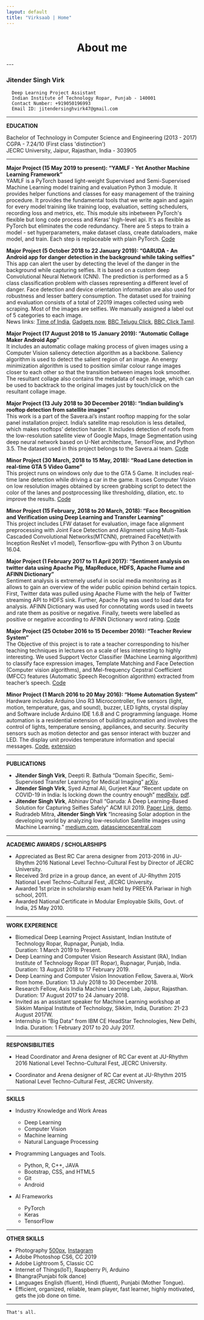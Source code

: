 ```yaml
---
layout: default
title: "Virksaab | Home"
---
```


<h1 style="text-align: center;"> About me </h1>
---

### **Jitender Singh Virk**
      Deep Learning Project Assistant
      Indian Institute of Technology Ropar, Punjab - 140001
      Contact Number: +919050196993
      Email ID: jitendersinghvirk47@gmail.com

---

**EDUCATION**

Bachelor of Technology in Computer Science and Engineering (2013 - 2017)  
CGPA - 7.24/10 (First class 'distinction')  
JECRC University, Jaipur, Rajasthan, India - 303905

---
**Major Project  (15 May 2019 to present): “YAMLF - Yet Another Machine Learning Framework”**  
YAMLF is a PyTorch based light-weight Supervised and Semi-Supervised Machine Learning model training and evaluation Python 3 module. It provides helper functions and classes for easy management of the training procedure. It provides the fundamental tools that we write again and again for every model training like training loop, evaluation, setting schedulers, recording loss and metrics, etc. This module sits inbetween PyTorch's flexible but long code process and Keras' high-level api. It's as flexible as PyTorch but eliminates the code redundancy. There are 5 steps to train a model - set hyperparameters, make dataset class, create dataloaders, make model, and train. Each step is replaceable with plain PyTorch. [Code](https://github.com/VirkSaab/YAMLF)

**Major Project  (5 October 2018 to 22 January 2019): “GARUDA - An Android app for danger detection in the background while taking selfies”**  
This app can alert the user by detecting the level of the danger in the background while capturing selfies. It is based on a custom deep Convolutional Neural Network (CNN). The prediction is performed as a 5 class classification problem with classes representing a different level of danger. Face detection and device orientation information are also used for robustness and lesser battery consumption. The dataset used for training and evaluation consists of a total of 22019 images collected using web scraping. Most of the images are selfies. We manually assigned a label out of 5 categories to each image.  
News links: [Time of India](https://timesofindia.indiatimes.com/city/chandigarh/application-to-prevent-selfie-deaths/articleshow/66563387.cms),
[Gadgets now](https://www.gadgetsnow.com/tech-news/iit-ropar-develops-app-to-prevent-selfie-deaths/articleshow/66565825.cms),
[BBC Telugu Click](https://www.youtube.com/watch?v=Wpn933W0yOI&feature=youtu.be&t=245), [BBC Click Tamil](https://www.youtube.com/watch?v=DJub5OCKC8g&feature=youtu.be&t=195).  

**Major Project  (17 August 2018 to 15 January 2019): “Automatic Collage Maker Android App”**  
It includes an automatic collage making process of given images using a Computer Vision saliency detection algorithm as a backbone. Saliency algorithm is used to detect the salient region of an image. An energy minimization algorithm is used to position similar colour range images closer to each other so that the transition between images look smoother. The resultant collage also contains the metadata of each image, which can be used to backtrack to the original images just by touch/click on the resultant collage image.

**Major Project  (13 July 2018 to 30 December 2018): “Indian building’s rooftop detection from satellite images”**  
This work is a part of the Savera.ai’s instant rooftop mapping for the solar panel installation project. India’s satellite map resolution is less detailed, which makes rooftops’ detection harder. It includes detection of roofs from the low-resolution satellite view of Google Maps, Image Segmentation using deep neural network based on U-Net architecture, TensorFlow, and Python 3.5. The dataset used in this project belongs to the Savera.ai team. [Code](https://github.com/SaveraLLC/Indian-rooftops-detection)

**Minor Project  (30 March, 2018 to 15 May, 2018): “Road Lane detection in real-time GTA 5 Video Game”**  
This project runs on windows only due to the GTA 5 Game. It includes real-time lane detection while driving a car in the game. It uses Computer Vision on low resolution images obtained by screen grabbing script to detect the color of the lanes and postprocessing like thresholding, dilation, etc. to improve the results. [Code](https://github.com/VirkSaab/Lane-detection-in-GTA-5-Video-Game)

**Minor Project  (15 February, 2018 to 20 March, 2018): “Face Recognition and Verification using Deep Learning and Transfer Learning”**  
This project includes LFW dataset for evaluation, image face alignment preprocessing with Joint Face Detection and Alignment using Multi-Task Cascaded Convolutional Networks(MTCNN), pretrained FaceNet(with Inception ResNet v1 model), Tensorflow-gpu with Python 3 on Ubuntu 16.04.  

**Major Project  (1 February 2017 to 11 April 2017): “Sentiment analysis on twitter data using Apache Pig, MapReduce, HDFS, Apache Flume and AFINN Dictionary”**  
Sentiment analysis is extremely useful in social media monitoring as it allows to gain an overview of the wider public opinion behind certain topics. First, Twitter data was pulled using Apache Flume with the help of Twitter streaming API to HDFS sink. Further, Apache Pig was used to load data for analysis. AFINN Dictionary was used for connotating words used in tweets and rate them as positive or negative. Finally, tweets were labelled as positive or negative according to AFINN Dictionary word rating. [Code](https://github.com/VirkSaab/Twitter-Sentiment-Analysis)

**Major Project  (25 October 2016 to 15 December 2016): “Teacher Review System”**  
The Objective of this project is to rate a teacher corresponding to his/her teaching techniques in lectures on a scale of less interesting to highly interesting. We used Support Vector Classifier (Machine Learning algorithm) to classify face expression images, Template Matching and Face Detection (Computer vision algorithms), and Mel-frequency Cepstral Coefficient (MFCC) features (Automatic Speech Recognition algorithm) extracted from teacher’s speech. [Code](https://github.com/VirkSaab/Teacher-Review-System)

**Minor Project  (1 March 2016 to 20 May 2016): “Home Automation System”**  
Hardware includes Arduino Uno R3 Microcontroller, five sensors (light, motion, temperature, gas, and sound), buzzer, LED lights, crystal display and Software include Arduino IDE 1.6.8 and C programming language. Home automation is a residential extension of building automation and involves the control of lights, temperature sensing, appliances, and security. Security sensors such as motion detector and gas sensor interact with buzzer and LED. The display unit provides temperature information and special messages. [Code](https://github.com/VirkSaab/Home-Automation), [extension](https://github.com/VirkSaab/Car-Parking-Alarm-System)

---
**PUBLICATIONS**
* **Jitender Singh Virk**, Deepti R. Bathula “Domain Specific, Semi-Supervised Transfer Learning for Medical Imaging” [arXiv](https://arxiv.org/abs/2005.11746).
* **Jitender Singh Virk**, Syed Azmal Ali, Gurjeet Kaur “Recent update on COVID-19 in India: Is locking down the country enough” [medRxiv](https://doi.org/10.1101/2020.04.06.20053124), [pdf](https://drive.google.com/file/d/1SC06_Yf8E_A2CYm5oOBTXjCBQnjCF2uP/view?usp=sharing).
* **Jitender Singh Virk**, Abhinav Dhall “Garuda: A Deep Learning-Based Solution for Capturing Selfies Safely” ACM IUI 2019.
[Paper Link](https://dl.acm.org/citation.cfm?id=3308669), [demo](https://sites.google.com/iitrpr.ac.in/garuda).
* Rudradeb Mitra, **Jitender Singh Virk** “Increasing Solar adoption in the developing world by analyzing low-resolution Satellite images using Machine Learning.”
[medium.com](https://medium.com/savera-ai/using-machine-learning-semantic-segmentation-to-identify-rooftops-in-low-resolution-satellite-54a900137e10),
[datasciencecentral.com](https://www.datasciencecentral.com/profiles/blogs/using-semantic-segmentation-to-identify-rooftops-in-low)

---
**ACADEMIC AWARDS / SCHOLARSHIPS**

* Appreciated as Best RC Car arena designer from 2013-2016 in JU-Rhythm 2016 National Level Techno-Cultural Fest by Director of JECRC University.
* Received 3rd prize in a group dance, an event of JU-Rhythm 2015 National Level Techno-Cultural Fest, JECRC University.
* Awarded 1st prize in scholarship exam held by PREEYA Pariwar in high school, 2011.
* Awarded National Certificate in Modular Employable Skills, Govt. of India, 25 May 2010.

---
**WORK EXPERIENCE**  
* Biomedical Deep Learning Project Assistant, Indian Institute of Technology Ropar, Rupnagar, Punjab, India.  
Duration: 1 March 2019 to Present.
* Deep Learning and Computer Vision Research Assistant (RA), Indian Institute of Technology Ropar (IIT Ropar), Rupnagar, Punjab, India.  
Duration: 13 August 2018 to 17 February 2019.
* Deep Learning and Computer Vision Innovation Fellow,  Savera.ai, Work from home.
Duration: 13 July 2018 to 30 December 2018.
* Research Fellow, Axis India Machine Learning Lab, Jaipur, Rajasthan.  
Duration: 17 August 2017 to 24 January 2018.
* Invited as an assistant speaker for Machine Learning workshop at Sikkim Manipal Institute of Technology, Sikkim, India,
Duration: 21-23 August 2017W.
* Internship in “Big Data” from IBM CE HeadStar Technologies, New Delhi, India.
Duration: 1 February 2017 to 20 July 2017.

---

**RESPONSIBILITIES**

* Head Coordinator and Arena designer of RC Car event at JU-Rhythm 2016 National Level Techno-Cultural Fest, JECRC University.

* Coordinator and Arena designer of RC Car event at JU-Rhythm 2015 National Level Techno-Cultural Fest, JECRC University.

---
**SKILLS**

* Industry Knowledge and Work Areas
  * Deep Learning
  * Computer Vision
  * Machine learning
  * Natural Language Processing

* Programming Languages and Tools.
  * Python, R, C++, JAVA
  * Bootstrap, CSS, and HTML5
  * Git
  * Android

* AI Frameworks
  * PyTorch
  * Keras
  * TensorFlow


---
**OTHER SKILLS**

* Photography [500px](https://500px.com/krivsj), [Instagram](https://www.instagram.com/jsvirk47/)
* Adobe Photoshop CS6, CC 2019
* Adobe Lightroom 5, Classic CC
* Internet of Things(IoT), Raspberry Pi, Arduino
* Bhangra(Punjabi folk dance)
* Languages English (fluent), Hindi (fluent), Punjabi (Mother Tongue).
* Efficient, organized, reliable, team player, fast learner, highly motivated, gets the job done on time.

---
`That's all.`
